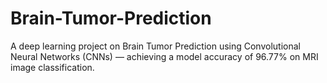 # Brain-Tumor-Prediction
A deep learning project on Brain Tumor Prediction using Convolutional Neural Networks (CNNs) — achieving a model accuracy of 96.77% on MRI image classification. 
